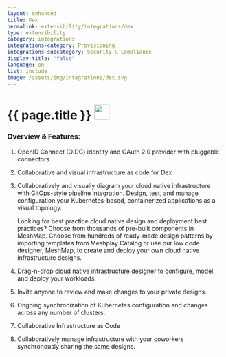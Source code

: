 ```yaml
---
layout: enhanced
title: Dex
permalink: extensibility/integrations/dex
type: extensibility
category: integrations
integrations-category: Provisioning
integrations-subcategory: Security & Compliance
display-title: "false"
language: en
list: include
image: /assets/img/integrations/dex.svg
---
```


<h1>{{ page.title }} <img src="{{ page.image }}" style="width: 35px; height: 35px;" /></h1>


<!-- This needs replaced with the Category property, not the sub-category.
 #### About: OpenID Connect (OIDC) identity and OAuth 2.0 provider with pluggable connectors -->

### Overview & Features:

1. OpenID Connect (OIDC) identity and OAuth 2.0 provider with pluggable connectors

2. Collaborative and visual infrastructure as code for Dex

4. 
    Collaboratively and visually diagram your cloud native infrastructure with GitOps-style pipeline integration. Design, test, and manage configuration your Kubernetes-based, containerized applications as a visual topology.



    Looking for best practice cloud native design and deployment best practices? Choose from thousands of pre-built components in MeshMap. Choose from hundreds of ready-made design patterns by importing templates from Meshplay Catalog or use our low code designer, MeshMap, to create and deploy your own cloud native infrastructure designs.



5. Drag-n-drop cloud native infrastructure designer to configure, model, and deploy your workloads.

6. Invite anyone to review and make changes to your private designs.

7. Ongoing synchronization of Kubernetes configuration and changes across any number of clusters.

8. Collaborative Infrastructure as Code

9. Collaboratively manage infrastructure with your coworkers synchronously sharing the same designs.

